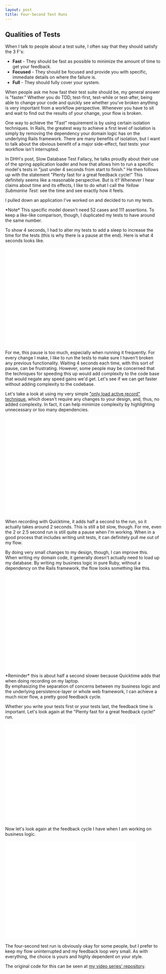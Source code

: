 ```yaml
---
layout: post
title: Four-Second Test Runs
---
```


## Qualities of Tests

When I talk to people about a test suite, I often say that they should satisfy the 3 F's:

* **Fast** - They should be fast as possible to minimize the amount of time to get your feedback.
* **Focused** - They should be focused and provide you with specific, immediate details on where the failure is.
* **Full** - They should fully cover your system.

When people ask me how fast their test suite should be, my general answer is "faster." Whether you do TDD, test-first, test-while or test-after, being able to change your code and quickly see whether you've broken anything is very important from a workflow perspective. Whenever you have to sit and wait to find out the results of your change, your flow is broken.

One way to achieve the "Fast" requirement is by using certain isolation techniques. In Rails, the greatest way to achieve a first level of isolation is simply by removing the dependency your domain logic has on the underlying Rails framework. There are many benefits of isolation, but I want to talk about the obvious benefit of a major side-effect, fast tests: your workflow isn't interrupted.

In DHH's post, Slow Database Test Fallacy, he talks proudly about their use of the spring application loader and how that allows him to run a specific model's tests in "just under 4 seconds from start to finish." He then follows up with the statement "Plenty fast for a great feedback cycle!" This definitely seems like a reasonable perspective. But is it? Whenever I hear claims about time and its effects, I like to do what I call the *Yellow Submarine Test*: see the time and see exactly how it feels.

I pulled down an application I've worked on and decided to run my tests.
<aside class='callout highlight'>
*Note* This specific model doesn't need 52 cases and 111 assertions. To keep a like-like comparison, though, I duplicated my tests to have around the same number.
</aside>

To show 4 seconds, I had to alter my tests to add a sleep to increase the time for the tests (this is why there is a pause at the end). Here is what 4 seconds looks like.

<iframe width="420" height="315" src="//www.youtube.com/embed/rQOsJEzxuZo" frameborder="0" allowfullscreen></iframe>

For me, this pause is too much, especially when running it frequently. For every change I make, I like to run the tests to make sure I haven't broken any previous functionality. Waiting 4 seconds each time, with this sort of pause, can be frustrating. However, some people may be concerned that the techniques for speeding this up would add complexity to the code base that would negate any speed gains we'd get. Let's see if we can get faster without adding complexity to the codebase.

Let's take a look at using my very simple <a href="/posts/active-record-spec-helper/">"only load active record" technique</a>, which doesn't require any changes to your design, and, thus, no added complexity. In fact, it can help minimize complexity by highlighting unnecessary or too many dependencies.

<iframe width="420" height="315" src="//www.youtube.com/embed/00OSP-5LrVs" frameborder="0" allowfullscreen></iframe>

When recording with Quicktime, it adds half a second to the run, so it actually takes around 2 seconds. This is still a bit slow, though. For me, even the 2 or 2.5 second run is still quite a pause when I'm working. When in a good process that includes writing unit tests, it can definitely pull me out of my flow.

By doing very small changes to my design, though, I can improve this. When writing my domain code, it generally doesn't actually need to load up my database. By writing my business logic in pure Ruby, without a dependency on the Rails framework, the flow looks something like this.

<iframe width="420" height="315" src="//www.youtube.com/embed/vV0GEE7pd1g" frameborder="0" allowfullscreen></iframe>

<aside class='callout highlight'>
*Reminder* this is about half a second slower because Quicktime adds that when doing recording on my laptop.
</aside>
By emphasizing the separation of concerns between my business logic and the underlying persistence-layer or whole web framework, I can achieve a much nicer flow, a pretty good feedback cycle.


Whether you write your tests first or your tests last, the feedback time is important. Let's look again at the "Plenty fast for a great feedback cycle!" run.

<iframe width="420" height="315" src="//www.youtube.com/embed/rQOsJEzxuZo" frameborder="0" allowfullscreen></iframe>

Now let's look again at the feedback cycle I have when I am working on business logic.

<iframe width="420" height="315" src="//www.youtube.com/embed/vV0GEE7pd1g" frameborder="0" allowfullscreen></iframe>

The four-second test run is obviously okay for some people, but I prefer to keep my flow uninterrupted and my feedback loop very small. As with everything, the choice is yours and highly dependent on your style.

The original code for this can be seen at <a href="https://github.com/coreyhaines/bawch">my video series' repository</a>.











